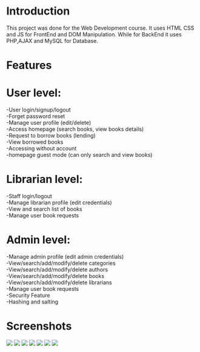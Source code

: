 # Introduction
This project was done for the Web Development course. It uses HTML CSS and JS for FrontEnd and DOM Manipulation. While for BackEnd it uses PHP,AJAX and MySQL for Database.
# Features
# User level:
-User login/signup/logout<br>
-Forget password reset<br>
-Manage user profile (edit/delete)<br>
-Access homepage (search books, view books details)<br>
-Request to borrow books (lending)<br>
-View borrowed books<br>
-Accessing without account<br>
-homepage guest mode (can only search and view books)<br>
# Librarian level:
-Staff login/logout<br>
-Manage librarian profile (edit credentials)<br>
-View and search list of books<br>
-Manage user book requests<br>
# Admin level:
-Manage admin profile (edit admin credentials)<br>
-View/search/add/modify/delete categories<br>
-View/search/add/modify/delete authors<br>
-View/search/add/modify/delete books<br>
-View/search/add/modify/delete librarians<br>
-Manage user book requests<br>
-Security Feature<br>
-Hashing and salting<br>

# Screenshots
<img src="https://github.com/RegiLoshi/Library-Web/blob/main/ScreenShots/Screenshot%202024-07-19%20at%201.59.17%E2%80%AFAM.png">
<img src="https://github.com/RegiLoshi/Library-Web/blob/main/ScreenShots/Screenshot%202024-07-19%20at%202.10.05%E2%80%AFAM.png">
<img src="https://github.com/RegiLoshi/Library-Web/blob/main/ScreenShots/Screenshot%202024-07-19%20at%202.10.09%E2%80%AFAM.png">
<img src="https://github.com/RegiLoshi/Library-Web/blob/main/ScreenShots/Screenshot%202024-07-19%20at%202.10.22%E2%80%AFAM.png">
<img src="https://github.com/RegiLoshi/Library-Web/blob/main/ScreenShots/Screenshot%202024-07-19%20at%202.10.31%E2%80%AFAM.png">
<img src="https://github.com/RegiLoshi/Library-Web/blob/main/ScreenShots/Screenshot%202024-07-19%20at%202.10.41%E2%80%AFAM.png">
<img src="https://github.com/RegiLoshi/Library-Web/blob/main/ScreenShots/Screenshot%202024-07-19%20at%202.10.47%E2%80%AFAM.png">
